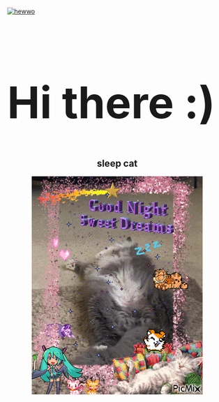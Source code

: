 <!DOCTYPE html>
<html>
<p>
<a href="link" style="text-align: center">
  <img src="https://i.imgflip.com/7mipps.gif" alt="hewwo"  width="500" align="middle">
</a>
</p>

<p>
  <h1 style="font-size:100px;">Hi there :)</h1>
</p>

<h2 align="center">sleep cat</h2>
<div align="center">
  <img src="https://raw.githubusercontent.com/SomeButters/SomeButters/main/11118094_1296e.gif"></img>
</div>

</body>
</html>

